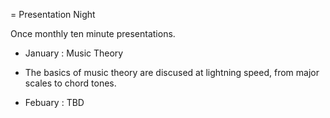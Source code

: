 = Presentation Night

Once monthly ten minute presentations.

- January : Music Theory
 - The basics of music theory are discused at lightning speed, from major scales to chord tones.

- Febuary : TBD